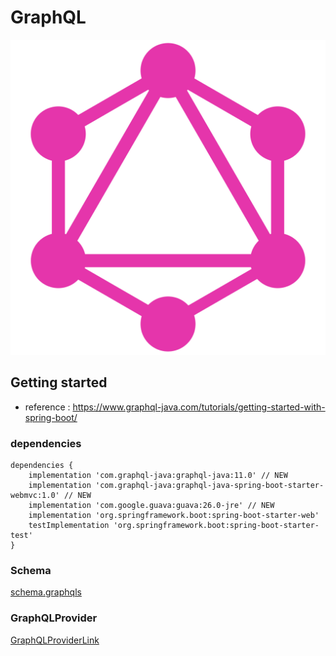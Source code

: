 # GraphQL

![GraphQL](/doc/img/logo.png)

## Getting started
- reference : https://www.graphql-java.com/tutorials/getting-started-with-spring-boot/

### dependencies

```
dependencies {
    implementation 'com.graphql-java:graphql-java:11.0' // NEW
    implementation 'com.graphql-java:graphql-java-spring-boot-starter-webmvc:1.0' // NEW
    implementation 'com.google.guava:guava:26.0-jre' // NEW
    implementation 'org.springframework.boot:spring-boot-starter-web'
    testImplementation 'org.springframework.boot:spring-boot-starter-test'
}
```

### Schema

[schema.graphqls](https://github.com/hotire/spring-graphql/blob/master/src/main/resources/schema.graphqls)

### GraphQLProvider

[GraphQLProviderLink](https://github.com/hotire/spring-graphql/blob/master/src/main/java/com/github/hotire/graphql/GraphQLProvider.java)

 
